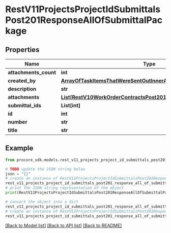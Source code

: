 # RestV11ProjectsProjectIdSubmittalsPost201ResponseAllOfSubmittalPackage


## Properties

Name | Type | Description | Notes
------------ | ------------- | ------------- | -------------
**attachments_count** | **int** |  | [optional] 
**created_by** | [**ArrayOfTaskItemsThatWereSentOutInnerAllOfAssignee**](ArrayOfTaskItemsThatWereSentOutInnerAllOfAssignee.md) |  | [optional] 
**description** | **str** |  | [optional] 
**attachments** | [**List[RestV10WorkOrderContractsPost201ResponseAttachmentsInner]**](RestV10WorkOrderContractsPost201ResponseAttachmentsInner.md) |  | [optional] 
**submittal_ids** | **List[int]** |  | [optional] 
**id** | **int** |  | [optional] 
**number** | **str** |  | [optional] 
**title** | **str** |  | [optional] 

## Example

```python
from procore_sdk.models.rest_v11_projects_project_id_submittals_post201_response_all_of_submittal_package import RestV11ProjectsProjectIdSubmittalsPost201ResponseAllOfSubmittalPackage

# TODO update the JSON string below
json = "{}"
# create an instance of RestV11ProjectsProjectIdSubmittalsPost201ResponseAllOfSubmittalPackage from a JSON string
rest_v11_projects_project_id_submittals_post201_response_all_of_submittal_package_instance = RestV11ProjectsProjectIdSubmittalsPost201ResponseAllOfSubmittalPackage.from_json(json)
# print the JSON string representation of the object
print(RestV11ProjectsProjectIdSubmittalsPost201ResponseAllOfSubmittalPackage.to_json())

# convert the object into a dict
rest_v11_projects_project_id_submittals_post201_response_all_of_submittal_package_dict = rest_v11_projects_project_id_submittals_post201_response_all_of_submittal_package_instance.to_dict()
# create an instance of RestV11ProjectsProjectIdSubmittalsPost201ResponseAllOfSubmittalPackage from a dict
rest_v11_projects_project_id_submittals_post201_response_all_of_submittal_package_from_dict = RestV11ProjectsProjectIdSubmittalsPost201ResponseAllOfSubmittalPackage.from_dict(rest_v11_projects_project_id_submittals_post201_response_all_of_submittal_package_dict)
```
[[Back to Model list]](../README.md#documentation-for-models) [[Back to API list]](../README.md#documentation-for-api-endpoints) [[Back to README]](../README.md)


